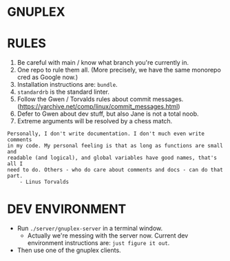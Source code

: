 # GNUPLEX

# RULES

1. Be careful with main / know what branch you're currently in.
1. One repo to rule them all. (More precisely, we have the same monorepo cred as Google now.)
1. Installation instructions are: `bundle`.
1. `standardrb` is the standard linter.
1. Follow the Gwen / Torvalds rules about commit messages. (https://yarchive.net/comp/linux/commit_messages.html)
1. Defer to Gwen about dev stuff, but also Jane is not a total noob.
1. Extreme arguments will be resolved by a chess match.

```
Personally, I don't write documentation. I don't much even write comments
in my code. My personal feeling is that as long as functions are small and
readable (and logical), and global variables have good names, that's all I
need to do. Others - who do care about comments and docs - can do that
part.
	- Linus Torvalds
```


# DEV ENVIRONMENT

- Run `./server/gnuplex-server` in a terminal window. 
  - Actually we're messing with the server now. Current dev environment instructions are: `just figure it out`.
- Then use one of the gnuplex clients.
